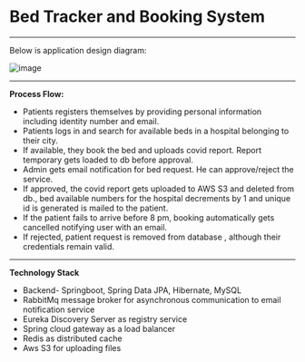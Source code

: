 # Bed Tracker and Booking System
***
Below is application design diagram:

![image](https://github.com/deekshamypersonal/bedtracker/assets/150110347/50de1f49-910e-4853-bf3c-7f7a559e8338)

***

**Process Flow:**
* Patients registers themselves by providing personal information including identity number and email.
* Patients logs in and search for available beds in a hospital belonging to their city.
* If available, they book the bed and uploads covid report. Report temporary gets loaded to db before approval.
* Admin gets email notification for bed request. He can approve/reject the service.
* If approved, the covid report gets uploaded to AWS S3 and deleted from db., bed available numbers for the hospital decrements by 1 and unique id is generated is mailed to the patient.
* If the patient fails to arrive before 8 pm, booking automatically gets cancelled notifying user with an email.
* If rejected, patient request is removed from database , although their credentials remain valid.
  
***

**Technology Stack**
* Backend- Springboot, Spring Data JPA, Hibernate, MySQL
* RabbitMq message broker for asynchronous communication to email notification service
* Eureka Discovery Server as registry service
* Spring cloud gateway as a load balancer
* Redis as distributed cache
* Aws S3 for uploading files


